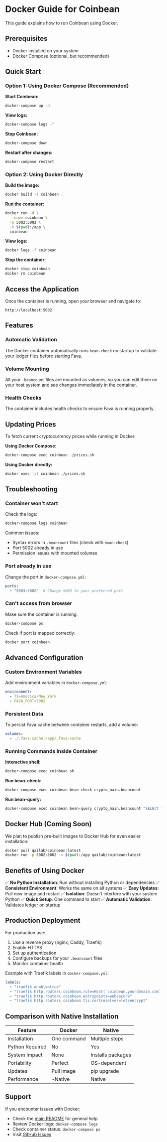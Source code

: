 # Docker Guide for Coinbean

This guide explains how to run Coinbean using Docker.

## Prerequisites

- Docker installed on your system
- Docker Compose (optional, but recommended)

## Quick Start

### Option 1: Using Docker Compose (Recommended)

**Start Coinbean:**
```bash
docker-compose up -d
```

**View logs:**
```bash
docker-compose logs -f
```

**Stop Coinbean:**
```bash
docker-compose down
```

**Restart after changes:**
```bash
docker-compose restart
```

### Option 2: Using Docker Directly

**Build the image:**
```bash
docker build -t coinbean .
```

**Run the container:**
```bash
docker run -d \
  --name coinbean \
  -p 5002:5002 \
  -v $(pwd):/app \
  coinbean
```

**View logs:**
```bash
docker logs -f coinbean
```

**Stop the container:**
```bash
docker stop coinbean
docker rm coinbean
```

## Access the Application

Once the container is running, open your browser and navigate to:

```
http://localhost:5002
```

## Features

### Automatic Validation

The Docker container automatically runs `bean-check` on startup to validate your ledger files before starting Fava.

### Volume Mounting

All your `.beancount` files are mounted as volumes, so you can edit them on your host system and see changes immediately in the container.

### Health Checks

The container includes health checks to ensure Fava is running properly.

## Updating Prices

To fetch current cryptocurrency prices while running in Docker:

**Using Docker Compose:**
```bash
docker-compose exec coinbean ./prices.sh
```

**Using Docker directly:**
```bash
docker exec -it coinbean ./prices.sh
```

## Troubleshooting

### Container won't start

Check the logs:
```bash
docker-compose logs coinbean
```

Common issues:
- Syntax errors in `.beancount` files (check with `bean-check`)
- Port 5002 already in use
- Permission issues with mounted volumes

### Port already in use

Change the port in `docker-compose.yml`:
```yaml
ports:
  - "5003:5002"  # Change 5003 to your preferred port
```

### Can't access from browser

Make sure the container is running:
```bash
docker-compose ps
```

Check if port is mapped correctly:
```bash
docker port coinbean
```

## Advanced Configuration

### Custom Environment Variables

Add environment variables in `docker-compose.yml`:
```yaml
environment:
  - TZ=America/New_York
  - FAVA_PORT=5002
```

### Persistent Data

To persist Fava cache between container restarts, add a volume:
```yaml
volumes:
  - ./.fava-cache:/app/.fava-cache
```

### Running Commands Inside Container

**Interactive shell:**
```bash
docker-compose exec coinbean sh
```

**Run bean-check:**
```bash
docker-compose exec coinbean bean-check crypto_main.beancount
```

**Run bean-query:**
```bash
docker-compose exec coinbean bean-query crypto_main.beancount "SELECT * FROM accounts"
```

## Docker Hub (Coming Soon)

We plan to publish pre-built images to Docker Hub for even easier installation:

```bash
docker pull qailab/coinbean:latest
docker run -p 5002:5002 -v $(pwd):/app qailab/coinbean:latest
```

## Benefits of Using Docker

✅ **No Python Installation**: Run without installing Python or dependencies
✅ **Consistent Environment**: Works the same on all systems
✅ **Easy Updates**: Pull new image and restart
✅ **Isolation**: Doesn't interfere with your system Python
✅ **Quick Setup**: One command to start
✅ **Automatic Validation**: Validates ledger on startup

## Production Deployment

For production use:

1. Use a reverse proxy (nginx, Caddy, Traefik)
2. Enable HTTPS
3. Set up authentication
4. Configure backups for your `.beancount` files
5. Monitor container health

Example with Traefik labels in `docker-compose.yml`:
```yaml
labels:
  - "traefik.enable=true"
  - "traefik.http.routers.coinbean.rule=Host(`coinbean.yourdomain.com`)"
  - "traefik.http.routers.coinbean.entrypoints=websecure"
  - "traefik.http.routers.coinbean.tls.certresolver=letsencrypt"
```

## Comparison with Native Installation

| Feature | Docker | Native |
|---------|--------|--------|
| Installation | One command | Multiple steps |
| Python Required | No | Yes |
| System Impact | None | Installs packages |
| Portability | Perfect | OS-dependent |
| Updates | Pull image | pip upgrade |
| Performance | ~Native | Native |

## Support

If you encounter issues with Docker:
- Check the [main README](README.md) for general help
- Review Docker logs: `docker-compose logs`
- Check container status: `docker-compose ps`
- Visit [GitHub Issues](https://github.com/qai-lab/coinbean/issues)
